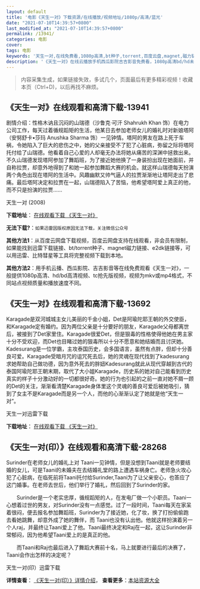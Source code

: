 ```yaml
---
layout: default
title: '电影《天生一对》下载资源/在线播放/视频地址/1080p/高清/蓝光'
date: "2021-07-10T14:39:57+0800"
last_modified_at: "2021-07-10T14:39:57+0800"
permalink: /13941/
categories: 电影
cover:
tags: 电影
keywords: '天生一对,在线免费看,1080p高清,bt种子,torrent,百度云盘,magnet,磁力链,迅雷下载资源'
description: '《天生一对》在线云播放手机西瓜影院吉吉影音免费看，1080p高清bd/hd未删减完整版和tc抢先枪版，mkv/mp4格式，附带bt/torrent种子、magnet/磁力链、百度云盘、网盘资源迅雷下载链接'
---
```


>内容采集生成，如果链接失效，多试几个，页面最后有更多精彩视频！收藏本页（Ctrl+D)，以后再找不麻烦。


## 《天生一对》在线观看和高清下载-13941

剧情介绍：性格木讷且沉闷的山瑞德（沙鲁克‧可汗 Shahrukh Khan 饰）在电力公司工作，每天过着循规蹈矩的生活，他某日去参加老师女儿的婚礼时对新娘塔阿（安努舒卡•莎玛 Anushka Sharma 饰）一见钟情。塔阿的男友在路上死于车祸，令她陷入了巨大的悲伤之中，她的父亲接受不了犯了心脏病，弥留之际将塔阿托付给了山瑞德。他看着自己心爱的人却毫无办法将她从痛苦的深渊中拯救出来。不久山瑞德发现塔阿参加了舞蹈班，为了接近她他换了一身装扮出现在她面前，并自称拉贾，却意外地得到了和她一起参加舞蹈大赛的机会。就这样山瑞德每天扮演两个角色出现在塔阿的生活中。风趣幽默又帅气逼人的拉贾渐渐地让塔阿走出了悲痛。最后塔阿决定和拉贾在一起，山瑞德陷入了苦恼，他希望塔阿爱上真正的他，而不只是扮演的拉贾......


天生一对 (2008)

**下载地址**： [在线观看下载 《天生一对》](https://www.btbtdy.me/btdy/dy5515.html) 


**无法下载?**：`如果迅雷因版权原因无法下载，关注微信公众号 `

**其他方法1**：从百度云网盘下载视频，百度云网盘支持在线观看，非会员有限制，如果能找到迅雷下载链接、bt/torrent种子、magnet磁力链接、e2dk链接等，可以用迅雷、比特彗星等工具将完整视频下载到本地。

**其他方法2**：用手机云播、西瓜影院、吉吉影音等在线免费观看《天生一对》，一般提供1080p高清、hd/bd高清视频、tc抢先版视频，视频为mkv或mp4格式，不同站点视频质量和播放速度不同。


## 《天生一对》在线观看和高清下载-13692

Karagade是双河城城主女儿美丽的千金小姐，Det是阿瑜陀耶王朝的外交使臣，和Karagade定有婚约。因为两位父亲是十分要好的朋友，Karagade父母都离世后，被接到了Det家里住。Karagade很爱Det，但是狠毒的性格使得他她在男主家十分不受欢迎，而Det也目睹过她的狠毒所以十分不愿意和她结婚而且讨厌她。Kadesurang是一位学霸，主攻泰国历史，会多国语言，虽然有点胖，但却十分善良可爱。Karagade受暗月咒的诅咒死去后，她的灵魂在现代找到了kadesurang求她帮助自己做功德，因为意外死去的胖妞Kadesurang就此从现代穿越到古代的泰国阿瑜陀耶王朝末期，取代了大小姐Karagade，历史系的她对自己能看到历史真实的样子十分激动好的一切都很好奇。她的行为也引起的之前一直对她不屑一顾的Det的关注，渐渐看清楚Karagade身体里这个灵魂的善良可爱后被她吸引，猜到了女主不是Karagade而是另一个人，而他的心渐渐认定了她就是他“天生一对”。


天生一对迅雷下载

**下载地址**： [在线观看下载 《天生一对》](https://www.993dy.com//vod-detail-id-29837.html) 


## 《天生一对(印）》在线观看和高清下载-28268

Surinder在老师女儿的婚礼上对 Taani一见钟情，但是没想到Taani就是老师要结婚的女儿，可是Taani的未婚夫在去结婚礼堂的路上遭遇车祸身亡。老师急火攻心犯了心脏病，在临死前将Taani托付给Surinder,Taani为了让父亲安心，也答应了这门婚事。在老师去世后，他们举行了婚礼，然后回到了Surinder的家。</p>　　Surinder是一个老实忠厚，循规蹈矩的人，在发电厂做一个小职员。Taani一心想着过世的男友，对Surinder没有一点感觉。过了一段时间，Taani每天在家呆着很闷，便去报名参加舞蹈班，Surinder为了接近她，化了妆，换了打扮偷偷跑去看她跳舞，却意外成了她的舞伴，而 Taani也没有认出他。他就这样扮演着另一个人raj，并最终让Taani爱上了他。Taani最终决定和Raj在一起，这让Surinder非常郁闷，因为他希望Taani爱上的是真正的他。</p>　　而Taani和Raj也最后进入了舞蹈大赛前十名，马上就要进行最后的决赛了，Taani会作出怎样的决定呢？


天生一对(印）迅雷下载

**详情查看**： [《天生一对(印）》详情介绍](/movie/28268/)， **查看更多**：[本站资源大全](/movie/t/all/)

